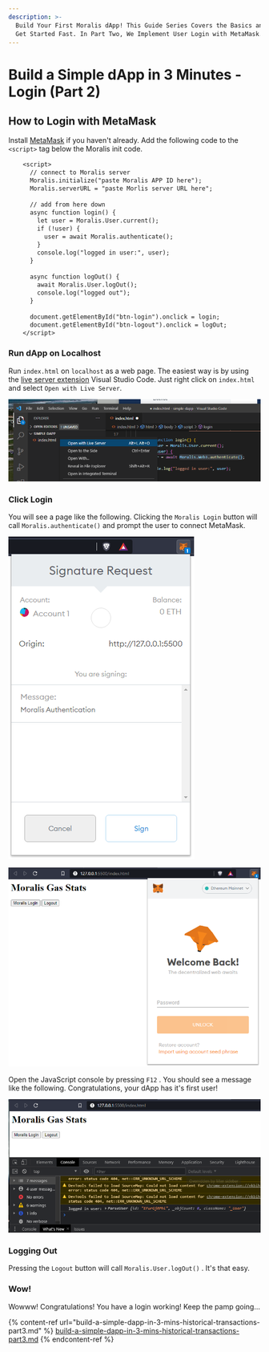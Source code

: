 ```yaml
---
description: >-
  Build Your First Moralis dApp! This Guide Series Covers the Basics and How to
  Get Started Fast. In Part Two, We Implement User Login with MetaMask.
---
```


# Build a Simple dApp in 3 Minutes - Login (Part 2)

## How to Login with MetaMask

Install [MetaMask](https://metamask.io) if you haven't already. Add the following code to the `<script>` tag below the Moralis init code.

```markup
    <script>
      // connect to Moralis server
      Moralis.initialize("paste Moralis APP ID here");
      Moralis.serverURL = "paste Morlis server URL here";

      // add from here down
      async function login() {
        let user = Moralis.User.current();
        if (!user) {
          user = await Moralis.authenticate();
        }
        console.log("logged in user:", user);
      }

      async function logOut() {
        await Moralis.User.logOut();
        console.log("logged out");
      }

      document.getElementById("btn-login").onclick = login;
      document.getElementById("btn-logout").onclick = logOut;
    </script>
```

### Run dApp on Localhost

Run `index.html` on `localhost` as a web page. The easiest way is by using the [live server extension](https://marketplace.visualstudio.com/items?itemName=ritwickdey.LiveServer)  Visual Studio Code. Just right click on `index.html` and select `Open with Live Server`.

![](../.gitbook/assets/VsCode_OpenWithLiveServer.PNG)

### Click Login

You will see a page like the following. Clicking the `Moralis Login` button will call `Moralis.authenticate()` and prompt the user to connect MetaMask.

![Sign a message to prove address ownership.](../.gitbook/assets/LoginMetamask_SignMessage.PNG)

![Press the login button, then enter your MetaMask password.](../.gitbook/assets/LoginMetamask.PNG)

Open the JavaScript console by pressing `F12` . You should see a message like the following. Congratulations, your dApp has it's first user!

![](../.gitbook/assets/Login_SucessConsoleLog.PNG)

### Logging Out

Pressing the `Logout` button will call `Moralis.User.logOut()` . It's that easy.

### Wow!

Wowww! Congratulations! You have a login working! Keep the pamp going...

{% content-ref url="build-a-simple-dapp-in-3-mins-historical-transactions-part3.md" %}
[build-a-simple-dapp-in-3-mins-historical-transactions-part3.md](build-a-simple-dapp-in-3-mins-historical-transactions-part3.md)
{% endcontent-ref %}


